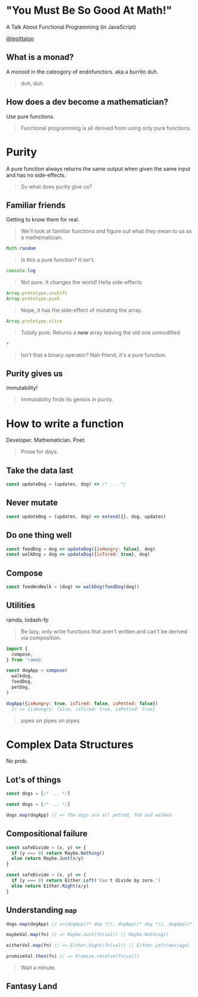 # "You Must Be So Good At Math!"
A Talk About Functional Programming (in JavaScript)

<a href='http://twitter.com/legittalon'>@legittalon</a>



## What is a monad?

<span class="fragment">A monoid in the cateogory of endofunctors.</span>
<span class="fragment">aka a burrito</span>
<span class="fragment">duh.</span>

> duh, duh. 



## How does a dev become a mathematician?

<span class="fragment">Use pure functions.</span>

> Functional programming is all derived from using only pure functions.



# Purity

A pure function always returns the same output when given the same input and
has no side-effects.

> So what does purity give us?


## Familiar friends

Getting to know them for real.

> We'll look at familiar functions and figure out what they mean to us as a 
  mathematician.


```js
Math.random
```
> Is this a pure function? It isn't.


```js
console.log
```
> Not pure. It changes the world! Hella side-effects


```js
Array.prototype.unshift
Array.prototype.push
```
> Nope, it has the side-effect of mutating the array. 


```js
Array.prototype.slice
```
> Totally pure. Returns a **new** array leaving the old one unmodified.


```js
+
```
> Isn't that a binary operator? Nah friend, it's a pure function.


## Purity gives us

<span class="fragment">immutability!</span>
> Immutability finds its genisis in purity.



# How to write a function

Developer. Mathematician. Poet.

> Prose for days.


## Take the data last 

```js
const updateDog = (updates, dog) => /* ... */ 
```


## Never mutate

```js
const updateDog = (updates, dog) => extend({}, dog, updates)
```


## Do one thing well

```js
const feedDog = dog => updateDog({isHungry: false}, dog)
const walkDog = dog => updateDog({isTired: true}, dog)
```


## Compose

```js
const feedAndWalk = (dog) => walkDog(feedDog(dog))
```



## Utilities

ramda, lodash-fp

> Be lazy, only write functions that aren't written and can't be derived via
  composition.


```js
import {
  compose,
} from 'ramda'

const dogApp = compose(
  walkdog,
  feedDog,
  petDog,
)

dogApp({isHungry: true, isTired: false, isPetted: false})
  // => {isHungry: false, isTired: true, isPetted: true}
```
> pipes on pipes on pipes 



# Complex Data Structures

No prob.


## Lot's of things

```js
const dogs = [/* ... */]
```


```js
const dogs = [/* ... */]

dogs.map(dogApp) // => The dogs are all petted, fed and walked.
```


## Compositional failure

```js
const safeDivide = (x, y) => {
  if (y === 0) return Maybe.Nothing()
  else return Maybe.Just(x/y)
}
```


```js
const safeDivide = (x, y) => {
  if (y === 0) return Either.Left('Can't divide by zero.')
  else return Either.Right(x/y)
}
```


## Understanding `map`

```js
dogs.map(dogApp) // =>[dogApp(/* dog */), dogApp(/* dog */), dogApp(/* dog */)]
```


```js
maybeVal.map(fn) // => Maybe.Just(fn(val)) || Maybe.Nothing()
```


```js
eitherVal.map(fn) // => Either.Right(fn(val)) || Either.Left(message)
```


```js
promiseVal.then(fn) // => Promise.resolve(fn(val))
```
> Wait a minute.


## Fantasy Land
